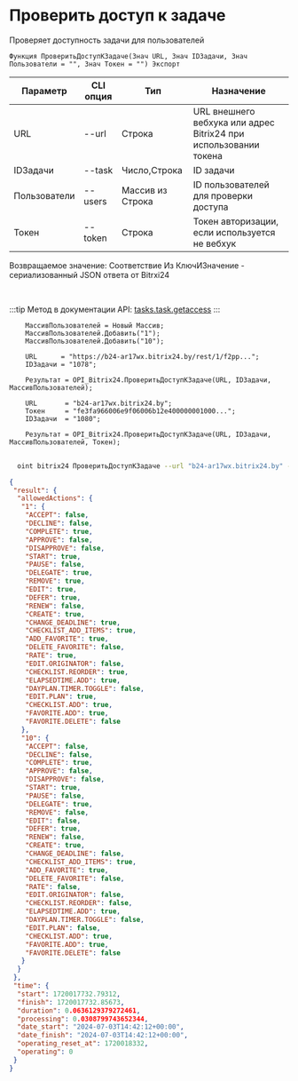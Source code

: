 ﻿---
sidebar_position: 20
---

# Проверить доступ к задаче
 Проверяет доступность задачи для пользователей



`Функция ПроверитьДоступКЗадаче(Знач URL, Знач IDЗадачи, Знач Пользователи = "", Знач Токен = "") Экспорт`

  | Параметр | CLI опция | Тип | Назначение |
  |-|-|-|-|
  | URL | --url | Строка | URL внешнего вебхука или адрес Bitrix24 при использовании токена |
  | IDЗадачи | --task | Число,Строка | ID задачи |
  | Пользователи | --users | Массив из Строка | ID пользователей для проверки доступа |
  | Токен | --token | Строка | Токен авторизации, если используется не вебхук |

  
  Возвращаемое значение:   Соответствие Из КлючИЗначение - сериализованный JSON ответа от Bitrxi24

<br/>

:::tip
Метод в документации API: [tasks.task.getaccess](https://dev.1c-bitrix.ru/rest_help/tasks/task/tasks/tasks_task_getaccess.php)
:::
<br/>


```bsl title="Пример кода"
    МассивПользователей = Новый Массив;
    МассивПользователей.Добавить("1");
    МассивПользователей.Добавить("10");

    URL      = "https://b24-ar17wx.bitrix24.by/rest/1/f2pp...";
    IDЗадачи = "1078";

    Результат = OPI_Bitrix24.ПроверитьДоступКЗадаче(URL, IDЗадачи, МассивПользователей);

    URL       = "b24-ar17wx.bitrix24.by";
    Токен     = "fe3fa966006e9f06006b12e400000001000...";
    IDЗадачи  = "1080";

    Результат = OPI_Bitrix24.ПроверитьДоступКЗадаче(URL, IDЗадачи, МассивПользователей, Токен);
```



```sh title="Пример команды CLI"
    
  oint bitrix24 ПроверитьДоступКЗадаче --url "b24-ar17wx.bitrix24.by" --task "502" --users %users% --token "56898d66006e9f06006b12e400000001000..."

```

```json title="Результат"
{
 "result": {
  "allowedActions": {
   "1": {
    "ACCEPT": false,
    "DECLINE": false,
    "COMPLETE": true,
    "APPROVE": false,
    "DISAPPROVE": false,
    "START": true,
    "PAUSE": false,
    "DELEGATE": true,
    "REMOVE": true,
    "EDIT": true,
    "DEFER": true,
    "RENEW": false,
    "CREATE": true,
    "CHANGE_DEADLINE": true,
    "CHECKLIST_ADD_ITEMS": true,
    "ADD_FAVORITE": true,
    "DELETE_FAVORITE": false,
    "RATE": true,
    "EDIT.ORIGINATOR": false,
    "CHECKLIST.REORDER": true,
    "ELAPSEDTIME.ADD": true,
    "DAYPLAN.TIMER.TOGGLE": false,
    "EDIT.PLAN": true,
    "CHECKLIST.ADD": true,
    "FAVORITE.ADD": true,
    "FAVORITE.DELETE": false
   },
   "10": {
    "ACCEPT": false,
    "DECLINE": false,
    "COMPLETE": true,
    "APPROVE": false,
    "DISAPPROVE": false,
    "START": true,
    "PAUSE": false,
    "DELEGATE": true,
    "REMOVE": false,
    "EDIT": false,
    "DEFER": true,
    "RENEW": false,
    "CREATE": true,
    "CHANGE_DEADLINE": false,
    "CHECKLIST_ADD_ITEMS": true,
    "ADD_FAVORITE": true,
    "DELETE_FAVORITE": false,
    "RATE": false,
    "EDIT.ORIGINATOR": false,
    "CHECKLIST.REORDER": false,
    "ELAPSEDTIME.ADD": true,
    "DAYPLAN.TIMER.TOGGLE": false,
    "EDIT.PLAN": false,
    "CHECKLIST.ADD": true,
    "FAVORITE.ADD": true,
    "FAVORITE.DELETE": false
   }
  }
 },
 "time": {
  "start": 1720017732.79312,
  "finish": 1720017732.85673,
  "duration": 0.0636129379272461,
  "processing": 0.0308799743652344,
  "date_start": "2024-07-03T14:42:12+00:00",
  "date_finish": "2024-07-03T14:42:12+00:00",
  "operating_reset_at": 1720018332,
  "operating": 0
 }
}
```
